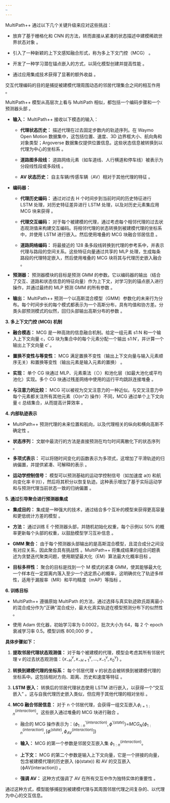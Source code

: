 ```yaml
---
~
---
```

MultiPath++ 通过以下几个关键升级来应对这些挑战：

- 放弃了基于栅格化和 CNN 的方法，转而直接从紧凑的状态描述中建模稀疏世界状态对象 。
    
- 引入了一种新颖的上下文感知融合形式，称为多上下文门控（MCG） 。
    
- 开发了一种学习潜在锚点嵌入的方式，以简化模型创建并提高性能 。
    
- 通过应用集成技术获得了显著的额外收益 。

交互代理编码的目的是捕捉被建模代理周围动态的邻居代理集合之间的相互作用 。

MultiPath++ 模型从高层次上看与 MultiPath 相似，都包括一个编码步骤和一个预测器头部 。

- **输入：** MultiPath++ 接收以下模态的输入：
    - **代理状态历史：** 描述代理在过去固定步数内的轨迹序列。在 Waymo Open Motion 数据集中，这包括位置、速度、3D 边界框大小、航向角和对象类型；Argoverse 数据集仅提供位置信息。这些状态信息被转换到以代理为中心的坐标系 。
        
    - **道路图多段线：** 道路网络元素（如车道线、人行横道和停车线）被表示为分段线性段或多段线 。
        
    - **AV 状态历史：** 自主车辆/传感车辆（AV）相对于其他代理的特征 。
        
- **编码器：**
    - **代理历史编码：** 通过对过去 H 个时间步到当前时间的历史特征进行 LSTM 处理，对历史特征差异进行 LSTM 处理，以及对历史元素集应用 MCG 块来获得 。
        
    - **代理交互编码：** 对于每个被建模的代理，通过考虑每个相邻代理的过去状态观测值来构建交互编码。将相邻代理的状态转换到被建模代理的坐标系中，并使用 LSTM 进行嵌入。然后使用堆叠的 MCG 块融合邻居信息 。
        
    - **道路网络编码：** 将最接近的 128 条多段线转换到代理的参考系中，并表示代理与路段的空间关系。这些特征向量通过共享的 MLP 处理，生成每条路段的代理特定嵌入，然后使用堆叠的 MCG 块将其与代理历史嵌入融合 。
        
- **预测器：** 预测器模块的目标是预测 GMM 的参数。它以编码器的输出（结合了交互、道路和状态信息的特征向量）作为上下文，对学习到的锚点嵌入进行操作，并通过最终的 MLP 预测 GMM 的所有参数 。
    
- **输出：** MultiPath++ 预测一个以高斯混合模型（GMM）参数化的未来行为分布。每个时间步长的每个模式都表示为一个高斯分布，具有均值和协方差。分类头部预测模式的似然，回归头部输出高斯分布的参数 。
    

**3. 多上下文门控 (MCG) 机制**

- **融合模态：** MCG 是一种高效的信息融合机制。给定一组元素 s1:N​ 和一个输入上下文向量 c，CG 块为集合中的每个元素分配一个输出 s1:N′​，并计算一个输出上下文向量 c′ 。
    
- **置换不变性与等变性：** MCG 满足置换不变性（输出上下文向量与输入元素顺序无关）和置换等变性（输出元素是输入元素的置换） 。
    
- **实现：** 单个 CG 块通过 MLP、元素乘法（⊙）和池化层（如最大池化或平均池化）实现。多个 CG 块通过残差网络中使用的运行平均跳跃连接堆叠 。
    
- **与注意力的比较：** MCG 可以被视为交叉注意力的一种近似。与交叉注意力中每个元素都关注所有其他元素（O(n^2) 操作）不同，MCG 通过单个上下文向量 c 总结集合，从而提高计算效率 。
    

**4. 内部轨迹表示**

- MultiPath++ 预测代理的未来位置和航向，以及代理相关的纵向和横向高斯不确定性 。
    
- **状态序列：** 文献中最流行的方法是直接预测在均匀时间离散化下的状态序列 。
    
- **多项式表示：** 可以将随时间变化的函数表示为多项式，这增加了平滑轨迹的归纳偏置，并提供紧凑、可解释的表示 。
    
- **运动学控制信号：** 模型可以预测基础的运动学控制信号（如加速度 a(t) 和航向变化率 θ˙(t)），然后将其积分以恢复轨迹。这种表示增加了基于实际运动学和与预测代理当前状态一致的归纳偏置 。
    

**5. 通过引导聚合进行预测器集成**

- **集成目的：** 集成是一种强大的技术，通过结合多个互补的模型来获得更高容量和更低统计方差的模型 。
    
- **方法：** 通过训练 E 个预测器头部，并随机初始化权重，每个示例以 50% 的概率更新每个头部的权重，以鼓励模型学习互补信息 。
    
- **GMM 聚合：** 由于每个预测器头部输出的是高斯混合模型，且混合成分之间没有对应关系，因此聚合具有挑战性 。MultiPath++ 将集成结果的组合问题表述为贪婪迭代聚类问题，使用期望最大化（EM）算法最大化概率目标 。
    
- **目标多样性：** 聚合的目标是找到一个 M 模式的紧凑 GMM，使其能够最大化一个样本在一定距离内落入至少一个选定质心的概率，这明确优化了轨迹多样性，适用于漏报率（MR）和平均精度（mAP）等指标 。
    

**6. 训练目标**

- MultiPath++ 遵循原始 MultiPath 的方法，通过选择与真实轨迹欧氏距离最小的混合成分作为“正确”混合成分，最大化真实轨迹在模型预测分布下的似然性 。
    
- 使用 Adam 优化器，初始学习率为 0.0002，批次大小为 64，每 2 个 epoch 衰减学习率 0.5。模型训练 800,000 步 。




**具体步骤如下：**

1. **提取邻居代理状态观测值：** 对于每个被建模的代理，模型会考虑其所有邻居代理 v 的过去状态观测值：$\{x_{-H}^\nu, x_{-H+1}^\nu, \dots, x_{-1}^\nu, x_0^\nu\}$ 。
    
2. **转换到建模代理的坐标系：** 每个邻居代理 v 的状态会被转换到被建模代理的坐标系中。这包括相对方向、距离、历史和速度等特征 。
    
3. **LSTM 嵌入：** 转换后的邻居代理状态使用 LSTM 进行嵌入，以获得一个“交互嵌入” 。这与自我代理历史嵌入类似，但应用于其他代理的相对坐标 。
    
4. **MCG 融合邻居信息：** 对于 n 个邻居代理，会获得一组交互嵌入$\phi_{i=1 : n}^{\left( i n t e r a c t i o n \right)}$​。这些嵌入通过堆叠的 MCG 块进行融合 。
    
    - 融合的 MCG 操作表示为：$( \phi_{1 : n}^{\prime( i n t e r a c t i o n )}, \phi^{\prime( s t a t e )} )=$$M C G_{N} ( \phi_{1 : n}^{( i n t e r a c t i o n )}, [ \phi^{( s t a t e )}, \phi_{A V}^{( i n t e r a c t i o n )} ] )$
        
    - **输入：** MCG 的第一个参数是邻居交互嵌入集 $\phi_{1 : n}^{( i n t e r a c t i o n )}$。
        
    - **上下文：** MCG 的第二个参数是输入上下文向量，它是一个拼接的向量，包含被建模代理的历史嵌入 (ϕ(state)) 和 AV 的交互嵌入 (ϕAV(interaction)​) 。
        
    - **强调 AV：** 这种方式强调了 AV 在所有交互中作为独特实体的重要性 。
        

通过这种方式，模型能够捕捉到被建模代理与其周围邻居代理之间复杂的、以代理为中心的交互信息。